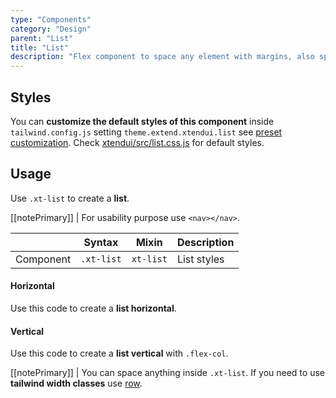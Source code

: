 ```yaml
---
type: "Components"
category: "Design"
parent: "List"
title: "List"
description: "Flex component to space any element with margins, also spaces vertically."
---
```


## Styles

You can **customize the default styles of this component** inside `tailwind.config.js` setting `theme.extend.xtendui.list` see [preset customization](/introduction/preset#customization). Check [xtendui/src/list.css.js](https://github.com/xtendui/xtendui/blob/beta/src/list.css.js) for default styles.

## Usage

Use `.xt-list` to create a **list**.

[[notePrimary]]
| For usability purpose use `<nav></nav>`.

<div class="xt-overflow-sub overflow-y-hidden overflow-x-scroll my-5 xt-my-auto w-full">

|                      | Syntax                          | Mixin            | Description                   |
| ----------------------- | ----------------------------------------- | -----------------------------| ----------------------------- |
| Component                  | `.xt-list`                     | `xt-list`                | List styles            |

</div>

#### Horizontal

Use this code to create a **list horizontal**.

<demo>
  <demoinline src="demos/components/list/usage">
  </demoinline>
</demo>

#### Vertical

Use this code to create a **list vertical** with `.flex-col`.

<demo>
  <demoinline src="demos/components/list/usage-vertical">
  </demoinline>
</demo>

[[notePrimary]]
| You can space anything inside `.xt-list`. If you need to use **tailwind width classes** use [row](/components/row).
